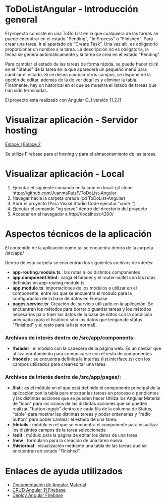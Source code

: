 # ToDoListAngular - Introducción general

El proyecto consiste en una ToDo List en la que cualquiera de las tareas se puede encontrar en el estado "Pending", "In Process" o "Finished". Para crear una tarea, ir al apartado de "Create Task". Una vez allí, es obligatorio proporcionar un nombre a la tarea. La descripción no es obligatoria, la fecha se genera automáticamente y la tarea se crea en el estado "Pending". 

Para cambiar el estado de las tareas de forma rápida, se puede hacer click en el "Status" de la tarea en la que aparecerá un pequeño menú para cambiar el estado. Si se desea cambiar otros campos, se dispone de la opción de editar, además de la de ver detalles y eliminar la tabla. Finalmente, hay un historical en el que se muestra el listado de tareas que han sido terminadas. 

El proyecto está realizado con Angular CLI versión 11.2.11


# Visualizar aplicación - Servidor hosting

[Enlace 1](https://daw2-todolist.web.app/)
[Enlace 2](https://daw2-todolist.firebaseapp.com/)

Se utiliza Firebase para el hosting y para el almacenamiento de las tareas. 

# Visualizar aplicación - Local

1. Ejecutar el siguiente comando en la cmd en local: git clone https://github.com/JuanmaRuizF/ToDoList-Angular
2. Navegar hacia la carpeta creada (cd ToDoList-Angular)
3. Abrir el proyecto (Para Visual Studio Code ejecutar "code .")
4. Ejecutar el comando "ng serve" dentro del directorio del proyecto
5. Acceder en el navegador a http://localhost:4200/


# Aspectos técnicos de la aplicación


El contenido de la aplicación como tal se encuentra dentro de la carpeta /src/app/

Dentro de esta carpeta se encuentran los siguientes archivos de interés: 

- **app-routing.module.ts** : las rutas a los distintos componentes 
- **app.component.html** : carga el header y el router-outlet con las rutas definidas en app-routing.module.ts
- **app.module.ts**: importaciones de los módulos a utilizar en el componente, entre los que se encuentra el módulo para la configuración de la base de datos en Firebase.
- **pages.service.ts**: Creación del servicio utilizado en la aplicación. Se encuentran los métodos para borrar o guardar tareas y los métodos necesarios para traer los datos de la base de datos con la condición adecuada (para el histórico sólo los datos que tengan de status "Finished" y el resto para la lista normal).

### Archivos de interés dentro de /src/app/components:
 
 - **/header** : el módulo con la cabecera de la página web. Es un navbar que utiliza enrutamiento para comunicarse con el resto de componentes
 - **/models** : se encuentra definida la interfaz (list.interface.ts) con los campos utilizados para crear/editar una tarea
 
 
### Archivos de interés dentro de /src/app/pages/:

- **/list** : es el módulo en el que está definido el componente principal de la aplicación con la tabla para mostrar las tareas en proceso o pendientes y las distintas acciones que se pueden hacer Utiliza los Angular Material de "icon" para los iconos de las distintas acciones que se pueden realizar, "button toggle" dentro de cada fila de la columna de Status, "table" para mostrar las distintas tareas y poder ordenarlas y "radio button" para poder cambiar el estado de una tarea. 
- **/details** : módulo en el que se encuentra el componente para visualizar los distintos campos de la tarea seleccionada
- **/edit** : módulo para la página de editar los datos de una tarea. 
- **/new** : formulario para la creación de una tarea nueva
- **/historical** : visualización mediante una tabla de las tareas que se encuentran en estado "Finished". 


# Enlaces de ayuda utilizados

- [Documentación de Angular Material](https://material.angular.io/components/categories)
- [CRUD Angular 11 Firebase](https://www.youtube.com/watch?v=nEfemck6iNk&ab_channel=DominiCode)
- [Deploy Angular Firebase](https://codigofacilito.com/articulos/deploy-angular-firebase)



